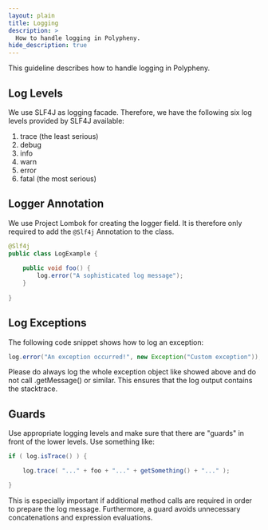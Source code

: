 ```yaml
---
layout: plain
title: Logging
description: >
  How to handle logging in Polypheny.
hide_description: true
---
```


This guideline describes how to handle logging in Polypheny.


## Log Levels

We use SLF4J as logging facade. Therefore, we have the following six log levels provided by SLF4J available:

1. trace (the least serious)
2. debug
3. info
4. warn
5. error
6. fatal (the most serious)



## Logger Annotation

We use Project Lombok for creating the logger field. It is therefore only required to add the `@Slf4j` Annotation to the class.

```java
@Slf4j
public class LogExample {
  
    public void foo() {
        log.error("A sophisticated log message");
    }
  
}
```


## Log Exceptions

The following code snippet shows how to log an exception:
 
```java
log.error("An exception occurred!", new Exception("Custom exception"));
```

Please do always log the whole exception object like showed above and do not call .getMessage() or similar. This ensures that the log output contains the stacktrace.



## Guards

Use appropriate logging levels and make sure that there are "guards" in front of the lower levels. Use something like:

```java
if ( log.isTrace() ) {

    log.trace( "..." + foo + "..." + getSomething() + "..." );

}
```

This is especially important if additional method calls are required in order to prepare the log message. Furthermore, a guard avoids unnecessary concatenations and expression evaluations.

